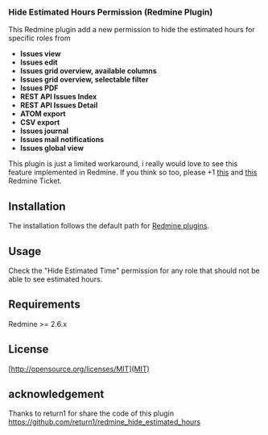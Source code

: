 ### Hide Estimated Hours Permission (Redmine Plugin)

This Redmine plugin add a new permission to hide the estimated hours for specific roles from

* **Issues view**
* **Issues edit**
* **Issues grid overview, available columns**
* **Issues grid overview, selectable filter**
* **Issues PDF**
* **REST API Issues Index**
* **REST API Issues Detail**
* **ATOM export**
* **CSV export**
* **Issues journal**
* **Issues mail notifications**
* **Issues global view**

This plugin is just a limited workaround, i really would love to see this feature implemented in Redmine. If you think so
too, please +1 [this](http://www.redmine.org/issues/12005) and [this](http://www.redmine.org/issues/11963)
Redmine Ticket.


## Installation

The installation follows the default path for [Redmine plugins](http://www.redmine.org/projects/redmine/wiki/Plugins).


## Usage

Check the "Hide Estimated Time" permission for any role that should not be able to see estimated hours.


## Requirements

Redmine >= 2.6.x


## License


[http://opensource.org/licenses/MIT](MIT)

## acknowledgement

Thanks to return1 for share the code of this plugin https://github.com/return1/redmine_hide_estimated_hours

